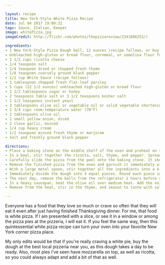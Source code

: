 ```yaml
---

layout: recipe
title: New York-Style White Pizza Recipe  
date: Jul 04 2017 19:00:32  
tags: Sauce, Italian, Keeper
image: whitePizza.jpg 
imageCredit: http://flickr.com/photos/thepizzareview/2341886253/)

ingredients:
- 1 New York-Style Pizza Dough ball, 12 ounces (recipe follows, or buy from your local pizzeria)
- Unbleached high-gluten or bread flour, cornmeal, or semolina flour for dusting peel
- 1 1/2 cups ricotta cheese
- 1/4 teaspoon salt
- 1/4 teaspoon dried or chopped fresh thyme
- 1/8 teaspoon coarsely ground black pepper
- 1/2 cup White Sauce (recipe follows)
- 1 tablespoon chopped fresh flat-leaf parsley
- 5 cups (22 1/2 ounces) unbleached high-gluten or bread flour
- 1 1/2 tablespoons sugar or honey
- 2 teaspoons table salt or 3 1/2 teaspoons kosher salt
- 1 1/2 teaspoons instant yeast
- 3 tablespoons olive oil or vegetable oil or solid vegetable shortening
- 1 3/4 cups room-temperature water (70°F)
- 2 tablespoons olive oil
- 1 small yellow onion, diced
- 2 clove garlic, minced
- 1/4 cup heavy cream
- 1/2 teaspoon minced fresh thyme or marjoram
- Salt and freshly ground black pepper

directions:
- Place a baking stone on the middle shelf of the oven and preheat on the highest setting for at least 1 hour. Shape the dough ball using the toss-and-spin method, stretching it to a diameter of about 12 inches. The dough should be about 1/4 inch thick and slightly thicker toward the edge. Transfer the dough to a peel or an inverted sheet pan that has been dusted with flour.
- In a bowl, stir together the ricotta, salt, thyme, and pepper. Spread the White Sauce over the surface of the dough, leaving a 1/4-inch border uncovered. Spread the ricotta mixture evenly over the White Sauce.
- Carefully slide the pizza from the peel onto the baking stone. It should take about 12 minutes to make. When it is done, the crust should be crisp and slightly charred on the edge and the cheese should be bubbling and just beginning to caramelize. The underside of the crust should be brown and crisp, not white and soft.
- Remove the finished pizza from the oven and garnish it immediately with the parsley. Let the pizza cool for about 3 minutes before slicing and serving. If you want a “snappier” crust, let the pizza cool completely, then return the individual slices to the hot oven for recrisping.
- With a large metal spoon, stir together all the ingredients into a 4-quart bowl or the bowl of an electric stand mixer until combined. If mixing with an electric mixer, fit it with the dough hook and mix on a low speed for 4 minutes, or until all the flour gathers to form a coarse ball. Let the dough rest for 5 minutes, then mix again on medium-low speed for an additional 2 minutes, or until the dough clears the sides of the bowl and sticks just a little to the bottom. If the dough is too soft and sticky to hold its shape, mix in more flour by the tablespoonful. If mixing by hand, repeatedly dip one of your hands or the spoon into room-temperature water and use it much like a dough hook, working the dough vigorously into a coarse ball as you rotate the bowl with your other hand. As all the flour is incorporated into the ball, about 4 minutes, the dough will begin to strengthen; when this occurs, let the dough rest for 5 minutes and then resume mixing for an additional 2 to 3 minutes, or until the dough is slightly sticky, soft, and supple. If the dough is too soft and sticky to hold its shape, mix in more flour by the tablespoonful; if it is too stiff or dry, mix in more water by the tablespoonful.
- Immediately divide the dough into 3 equal pieces. Round each piece into a ball and brush or rub each ball with olive or vegetable oil. Place each ball inside its own zippered freezer bag. Let the balls sit at room temperature for 15 minutes, then put them in the refrigerator overnight or freeze any pieces you will not be using the next day.
- The next day, remove the balls from the refrigerator 2 hours before you plan to roll them out to take off the chill and relax the gluten.
- In a heavy saucepan, heat the olive oil over medium heat. Add the onion and sauté for 5 or 6 minutes, or until translucent. Add the garlic and stir for 1 minute longer. Add the cream, lower the heat to medium-low, and cook for about 3 minutes, or until the cream thickens and reduces slightly.
- Remove from the heat, stir in the thyme, and season to taste with salt and pepper. Let cool completely before using.

---
```


Everyone has a food that they love so much or crave so often that they will eat it even after just having finished Thanksgiving dinner. For me, that food is white pizza. If I am presented with a slice, or see it in a window or among the pizza pies at the pizzeria, I will eat it. If you feel the same way, then this quintessential white pizza recipe can turn your oven into your favorite New York corner pizza place.

My only edits would be that if you're really craving a white pie, buy the dough at the best local pizzeria near you, as this dough takes a day to be ready. Also, most pies I've seen have mozzarella on top, as well as ricotta, so you could always adapt and add a bit of that as well.
